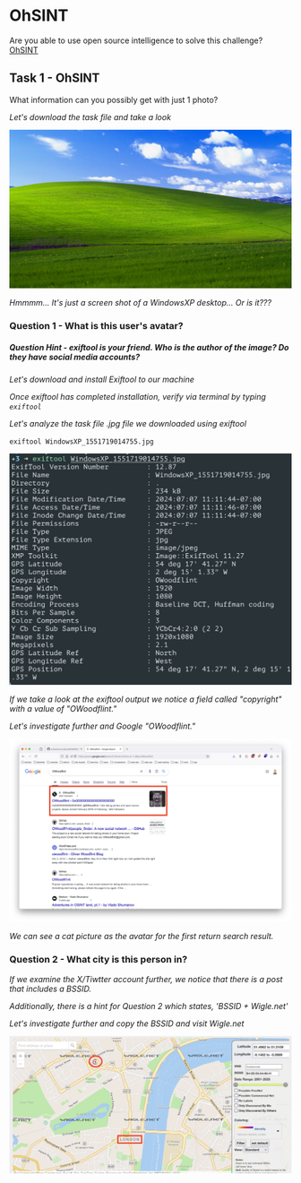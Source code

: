 # OhSINT
Are you able to use open source intelligence to solve this challenge?
[OhSINT](https://tryhackme.com/r/room/ohsint)

## Task 1 - OhSINT
What information can you possibly get with just 1 photo?

*Let's download the task file and take a look*

![Downloaded Task File](https://github.com/kieferhax/tryhackme-projects/blob/main/OhSINT/assets/WindowsXP_1551719014755.jpg?raw=true)

*Hmmmm... It's just a screen shot of a WindowsXP desktop... Or is it???*

### Question 1 - What is this user's avatar?

##### Question Hint - exiftool is your friend.  Who is the author of the image? Do they have social media accounts?

*Let's download and install Exiftool to our machine*<br>

*Once exiftool has completed installation, verify via terminal by typing `exiftool`*<br>

*Let's analyze the task file .jpg file we downloaded using exiftool*<br>

`exiftool WindowsXP_1551719014755.jpg`

![Running exiftool against task file](https://github.com/kieferhax/tryhackme-projects/blob/main/OhSINT/assets/exiftool1.png?raw=true)

*If we take a look at the exiftool output we notice a field called "copyright" with a value of "OWoodflint."*

*Let's investigate further and Google "OWoodflint."*

![Owoodflint Google search results](https://github.com/kieferhax/tryhackme-projects/blob/main/OhSINT/assets/owoodflint-search.png?raw=true)

*We can see a cat picture as the avatar for the first return search result.*

### Question 2 - What city is this person in?
*If we examine the X/Tiwtter account further, we notice that there is a post that includes a BSSID.*

*Additionally, there is a hint for Question 2 which states, 'BSSID + Wigle.net'*

*Let's investigate further and copy the BSSID and visit Wigle.net*

![Wigle.net BSSID search results](https://github.com/kieferhax/tryhackme-projects/blob/main/OhSINT/assets/bssid-wigledotnet.png?raw=true)
